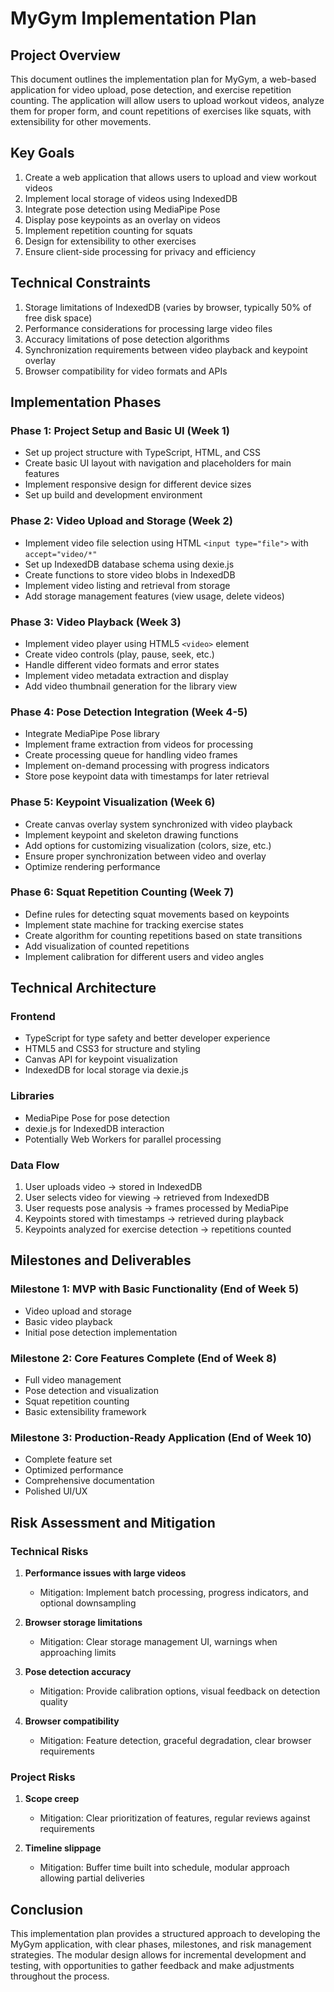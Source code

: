# MyGym Implementation Plan

## Project Overview
This document outlines the implementation plan for MyGym, a web-based application for video upload, pose detection, and exercise repetition counting. The application will allow users to upload workout videos, analyze them for proper form, and count repetitions of exercises like squats, with extensibility for other movements.

## Key Goals
1. Create a web application that allows users to upload and view workout videos
2. Implement local storage of videos using IndexedDB
3. Integrate pose detection using MediaPipe Pose
4. Display pose keypoints as an overlay on videos
5. Implement repetition counting for squats
6. Design for extensibility to other exercises
7. Ensure client-side processing for privacy and efficiency

## Technical Constraints
1. Storage limitations of IndexedDB (varies by browser, typically 50% of free disk space)
2. Performance considerations for processing large video files
3. Accuracy limitations of pose detection algorithms
4. Synchronization requirements between video playback and keypoint overlay
5. Browser compatibility for video formats and APIs

## Implementation Phases

### Phase 1: Project Setup and Basic UI (Week 1)
- Set up project structure with TypeScript, HTML, and CSS
- Create basic UI layout with navigation and placeholders for main features
- Implement responsive design for different device sizes
- Set up build and development environment

### Phase 2: Video Upload and Storage (Week 2)
- Implement video file selection using HTML `<input type="file">` with `accept="video/*"`
- Set up IndexedDB database schema using dexie.js
- Create functions to store video blobs in IndexedDB
- Implement video listing and retrieval from storage
- Add storage management features (view usage, delete videos)

### Phase 3: Video Playback (Week 3)
- Implement video player using HTML5 `<video>` element
- Create video controls (play, pause, seek, etc.)
- Handle different video formats and error states
- Implement video metadata extraction and display
- Add video thumbnail generation for the library view

### Phase 4: Pose Detection Integration (Week 4-5)
- Integrate MediaPipe Pose library
- Implement frame extraction from videos for processing
- Create processing queue for handling video frames
- Implement on-demand processing with progress indicators
- Store pose keypoint data with timestamps for later retrieval

### Phase 5: Keypoint Visualization (Week 6)
- Create canvas overlay system synchronized with video playback
- Implement keypoint and skeleton drawing functions
- Add options for customizing visualization (colors, size, etc.)
- Ensure proper synchronization between video and overlay
- Optimize rendering performance

### Phase 6: Squat Repetition Counting (Week 7)
- Define rules for detecting squat movements based on keypoints
- Implement state machine for tracking exercise states
- Create algorithm for counting repetitions based on state transitions
- Add visualization of counted repetitions
- Implement calibration for different users and video angles


## Technical Architecture

### Frontend
- TypeScript for type safety and better developer experience
- HTML5 and CSS3 for structure and styling
- Canvas API for keypoint visualization
- IndexedDB for local storage via dexie.js

### Libraries
- MediaPipe Pose for pose detection
- dexie.js for IndexedDB interaction
- Potentially Web Workers for parallel processing

### Data Flow
1. User uploads video → stored in IndexedDB
2. User selects video for viewing → retrieved from IndexedDB
3. User requests pose analysis → frames processed by MediaPipe
4. Keypoints stored with timestamps → retrieved during playback
5. Keypoints analyzed for exercise detection → repetitions counted

## Milestones and Deliverables

### Milestone 1: MVP with Basic Functionality (End of Week 5)
- Video upload and storage
- Basic video playback
- Initial pose detection implementation

### Milestone 2: Core Features Complete (End of Week 8)
- Full video management
- Pose detection and visualization
- Squat repetition counting
- Basic extensibility framework

### Milestone 3: Production-Ready Application (End of Week 10)
- Complete feature set
- Optimized performance
- Comprehensive documentation
- Polished UI/UX

## Risk Assessment and Mitigation

### Technical Risks
1. **Performance issues with large videos**
   - Mitigation: Implement batch processing, progress indicators, and optional downsampling

2. **Browser storage limitations**
   - Mitigation: Clear storage management UI, warnings when approaching limits

3. **Pose detection accuracy**
   - Mitigation: Provide calibration options, visual feedback on detection quality

4. **Browser compatibility**
   - Mitigation: Feature detection, graceful degradation, clear browser requirements

### Project Risks
1. **Scope creep**
   - Mitigation: Clear prioritization of features, regular reviews against requirements

2. **Timeline slippage**
   - Mitigation: Buffer time built into schedule, modular approach allowing partial deliveries

## Conclusion
This implementation plan provides a structured approach to developing the MyGym application, with clear phases, milestones, and risk management strategies. The modular design allows for incremental development and testing, with opportunities to gather feedback and make adjustments throughout the process.